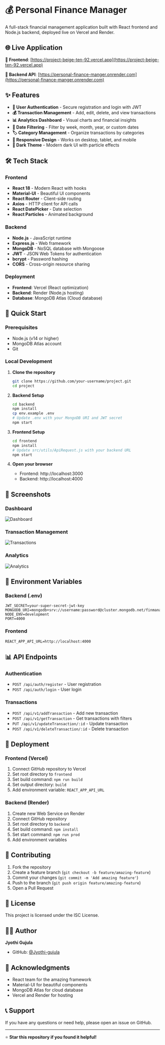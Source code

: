 # 💰 Personal Finance Manager

A full-stack financial management application built with React frontend and Node.js backend, deployed live on Vercel and Render.

## 🌐 Live Application

**🔗 Frontend**: [https://project-beige-ten-92.vercel.app](https://project-beige-ten-92.vercel.app)

**🔗 Backend API**: [https://personal-finance-manger.onrender.com](https://personal-finance-manger.onrender.com)

## ✨ Features

- **🔐 User Authentication** - Secure registration and login with JWT
- **💰 Transaction Management** - Add, edit, delete, and view transactions
- **📊 Analytics Dashboard** - Visual charts and financial insights
- **📅 Date Filtering** - Filter by week, month, year, or custom dates
- **🏷️ Category Management** - Organize transactions by categories
- **📱 Responsive Design** - Works on desktop, tablet, and mobile
- **🌙 Dark Theme** - Modern dark UI with particle effects

## 🛠️ Tech Stack

### Frontend
- **React 18** - Modern React with hooks
- **Material-UI** - Beautiful UI components
- **React Router** - Client-side routing
- **Axios** - HTTP client for API calls
- **React DatePicker** - Date selection
- **React Particles** - Animated background

### Backend
- **Node.js** - JavaScript runtime
- **Express.js** - Web framework
- **MongoDB** - NoSQL database with Mongoose
- **JWT** - JSON Web Tokens for authentication
- **bcrypt** - Password hashing
- **CORS** - Cross-origin resource sharing

### Deployment
- **Frontend**: Vercel (React optimization)
- **Backend**: Render (Node.js hosting)
- **Database**: MongoDB Atlas (Cloud database)

## 🚀 Quick Start

### Prerequisites
- Node.js (v14 or higher)
- MongoDB Atlas account
- Git

### Local Development

1. **Clone the repository**
   ```bash
   git clone https://github.com/your-username/project.git
   cd project
   ```

2. **Backend Setup**
   ```bash
   cd backend
   npm install
   cp env.example .env
   # Update .env with your MongoDB URI and JWT secret
   npm start
   ```

3. **Frontend Setup**
   ```bash
   cd frontend
   npm install
   # Update src/utils/ApiRequest.js with your backend URL
   npm start
   ```

4. **Open your browser**
   - Frontend: http://localhost:3000
   - Backend: http://localhost:4000

## 📱 Screenshots

### Dashboard
![Dashboard](https://via.placeholder.com/800x400/1a1a1a/ffffff?text=Dashboard+View)

### Transaction Management
![Transactions](https://via.placeholder.com/800x400/1a1a1a/ffffff?text=Transaction+Management)

### Analytics
![Analytics](https://via.placeholder.com/800x400/1a1a1a/ffffff?text=Analytics+Dashboard)

## 🔧 Environment Variables

### Backend (.env)
```env
JWT_SECRET=your-super-secret-jwt-key
MONGODB_URI=mongodb+srv://username:password@cluster.mongodb.net/finmanager
NODE_ENV=development
PORT=4000
```

### Frontend
```env
REACT_APP_API_URL=http://localhost:4000
```

## 📊 API Endpoints

### Authentication
- `POST /api/auth/register` - User registration
- `POST /api/auth/login` - User login

### Transactions
- `POST /api/v1/addTransaction` - Add new transaction
- `POST /api/v1/getTransaction` - Get transactions with filters
- `PUT /api/v1/updateTransaction/:id` - Update transaction
- `POST /api/v1/deleteTransaction/:id` - Delete transaction

## 🚀 Deployment

### Frontend (Vercel)
1. Connect GitHub repository to Vercel
2. Set root directory to `frontend`
3. Set build command: `npm run build`
4. Set output directory: `build`
5. Add environment variable: `REACT_APP_API_URL`

### Backend (Render)
1. Create new Web Service on Render
2. Connect GitHub repository
3. Set root directory to `backend`
4. Set build command: `npm install`
5. Set start command: `npm run prod`
6. Add environment variables

## 🤝 Contributing

1. Fork the repository
2. Create a feature branch (`git checkout -b feature/amazing-feature`)
3. Commit your changes (`git commit -m 'Add amazing feature'`)
4. Push to the branch (`git push origin feature/amazing-feature`)
5. Open a Pull Request

## 📝 License

This project is licensed under the ISC License.

## 👨‍💻 Author

**Jyothi Gujula**
- GitHub: [@Jyothi-gujula](https://github.com/Jyothi-gujula)

## 🙏 Acknowledgments

- React team for the amazing framework
- Material-UI for beautiful components
- MongoDB Atlas for cloud database
- Vercel and Render for hosting

## 📞 Support

If you have any questions or need help, please open an issue on GitHub.

---

⭐ **Star this repository if you found it helpful!** 
